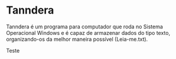 # Tanndera
Tanndera é um programa para computador que roda no Sistema Operacional Windows e é capaz de armazenar dados do tipo texto, organizando-os da melhor maneira possível (Leia-me.txt). 

Teste
